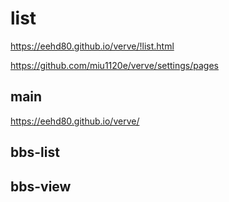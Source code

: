 # list

https://eehd80.github.io/verve/!list.html

https://github.com/miu1120e/verve/settings/pages

## main

https://eehd80.github.io/verve/

## bbs-list

## bbs-view
